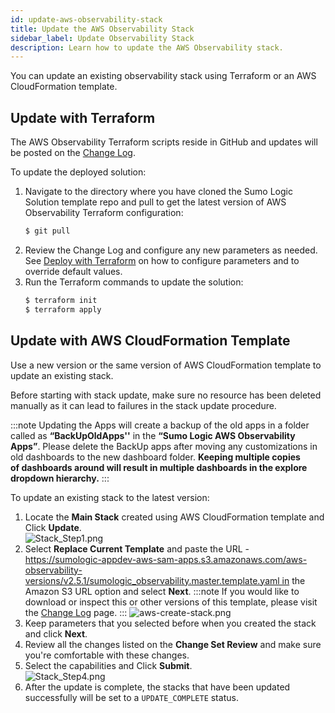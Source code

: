 ```yaml
---
id: update-aws-observability-stack
title: Update the AWS Observability Stack
sidebar_label: Update Observability Stack
description: Learn how to update the AWS Observability stack.
---
```


You can update an existing observability stack using Terraform or an AWS CloudFormation template.

## Update with Terraform

The AWS Observability Terraform scripts reside in GitHub and updates will be posted on the [Change Log](changelog.md).

To update the deployed solution:

1. Navigate to the directory where you have cloned the Sumo Logic Solution template repo and pull to get the latest version of AWS Observability Terraform configuration: 
    ```bash
    $ git pull 
    ```
1. Review the Change Log and configure any new parameters as needed. See [Deploy with Terraform](deploy-with-terraform.md) on how to configure parameters and to override default values.
1. Run the Terraform commands to update the solution:
    ```bash
    $ terraform init
    $ terraform apply
    ```

## Update with AWS CloudFormation Template

Use a new version or the same version of AWS CloudFormation template to update an existing stack.

Before starting with stack update, make sure no resource has been deleted manually as it can lead to failures in the stack update procedure.

:::note
Updating the Apps will create a backup of the old apps in a folder called as **“BackUpOldApps''** in the **“Sumo Logic AWS Observability Apps”**. Please delete the BackUp apps after moving any customizations in old dashboards to the new dashboard folder. **Keeping multiple copies of dashboards around will result in multiple dashboards in the explore dropdown hierarchy.**
:::

To update an existing stack to the latest version:

1. Locate the **Main Stack** created using AWS CloudFormation template and Click **Update**. <br/>  ![Stack_Step1.png](/img/observability/Stack_Step1.png)
1. Select **Replace Current Template** and paste the URL - https://sumologic-appdev-aws-sam-apps.s3.amazonaws.com/aws-observability-versions/v2.5.1/sumologic_observability.master.template.yaml in the Amazon S3 URL option and select **Next**.
    :::note
    If you would like to download or inspect this or other versions of this template, please visit the [Change Log](changelog.md) page.
    :::
    ![aws-create-stack.png](/img/observability/aws-create-stack.png)
1. Keep parameters that you selected before when you created the stack and click **Next**.
1. Review all the changes listed on the **Change Set Review** and make sure you're comfortable with these changes.
1. Select the capabilities and Click **Submit**.  <br/>  ![Stack_Step4.png](/img/observability/Stack_Step4.png)
1. After the update is complete, the stacks that have been updated successfully will be set to a `UPDATE_COMPLETE` status.  

